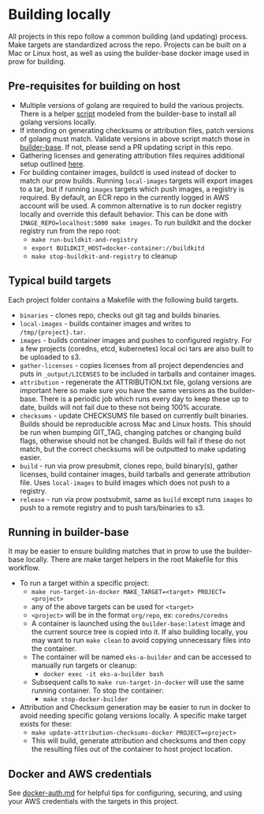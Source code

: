# Building locally

All projects in this repo follow a common building (and updating) process.  Make targets are standardized across the repo.
Projects can be built on a Mac or Linux host, as well as using the builder-base docker image used in prow for building.

## Pre-requisites for building on host

* Multiple versions of golang are required to build the various projects.  There is a helper 
[script](../../build/lib/install_go_versions.sh) modeled from the builder-base to install all golang versions locally.  
* If intending on generating checksums or attribution files, patch versions of golang must match. Validate versions in above script match those in [builder-base](https://github.com/aws/eks-distro-build-tooling/blob/main/builder-base/install.sh#L172). If not,
please send a PR updating script in this repo.
* Gathering licenses and generating attribution files requires additional setup outlined [here](attribution-files.md).
* For building container images, buildctl is used instead of docker to match our prow builds.  Running `local-images` targets 
will export images to a tar, but if running `images` targets which push images, a registry is required.  By default,
an ECR repo in the currently logged in AWS account will be used.  A common alternative is to run docker registry locally and override
this default behavior. This can be done with `IMAGE_REPO=localhost:5000 make images`. To run buildkit and the docker registry run from the repo root:
	* `make run-buildkit-and-registry`
	* `export BUILDKIT_HOST=docker-container://buildkitd`
	* `make stop-buildkit-and-registry` to cleanup

## Typical build targets

Each project folder contains a Makefile with the following build targets.

* `binaries` - clones repo, checks out git tag and builds binaries.
* `local-images` - builds container images and writes to `/tmp/{project}.tar`.
* `images` - builds container images and pushes to configured registry. For a few projects (coredns, etcd, kubernetes) local oci tars are also built
	to be uploaded to s3.
* `gather-licenses` - copies licenses from all project dependencies and puts in `_output/LICENSES` to be included in tarballs and container images.
* `attribution` - regenerate the ATTRIBUTION.txt file, golang versions are important here so make sure you have the same versions as the builder-base.
	There is a periodic job which runs every day to keep these up to date, builds will not fail due to these not being 100% accurate.
* `checksums` - update CHECKSUMS file based on currently built binaries.  Builds should be reproducible across Mac and Linux hosts.
	This should be run when bumping GIT_TAG, changing patches or changing build flags, otherwise should not be changed. 
	Builds will fail if these do not match, but the correct checksums will be outputted to make updating easier.
* `build` - run via prow presubmit, clones repo, build binary(s), gather licenses, build container images, build tarballs and generate attribution file.
	Uses `local-images` to build images which does not push to a registry.
* `release` - run via prow postsubmit, same as `build` except runs `images` to push to a remote registry and to push tars/binaries
	to s3.

## Running in builder-base

It may be easier to ensure building matches that in prow to use the builder-base locally.  There are make target helpers in the root Makefile for this workflow.

* To run a target within a specific project:
	* `make run-target-in-docker MAKE_TARGET=<target> PROJECT=<project>`
	* any of the above targets can be used for `<target>`
	* `<project>` will be in the format `org/repo`, ex: `coredns/coredns`
	* A container is launched using the `builder-base:latest` image and the current source tree is copied into it.
	  If also building locally, you may want to run `make clean` to avoid copying unnecessary files into the container.
	* The container will be named `eks-a-builder` and can be accessed to manually run targets or cleanup:
		* `docker exec -it eks-a-builder bash`
	* Subsequent calls to `make run-target-in-docker` will use the same running container.  To stop the container:
		* `make stop-docker-builder`
* Attribution and Checksum generation may be easier to run in docker to avoid needing specific golang versions locally.  A specific make target exists for these:
	* `make update-attribution-checksums-docker PROJECT=<project>`
	* This will build, generate attribution and checksums and then copy the resulting files out of the container to host project location.

## Docker and AWS credentials

See [docker-auth.md](./docker-auth.md) for helpful tips for configuring, securing, and using your AWS credentials with the targets in this project.
